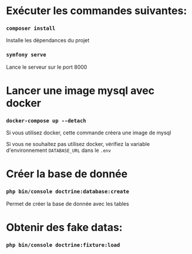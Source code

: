 # Exécuter les commandes suivantes:

### `composer install`

Installe les dépendances du projet

### `symfony serve`

Lance le serveur sur le port 8000

# Lancer une image mysql avec docker

### `docker-compose up --detach`

Si vous utilisez docker, cette commande créera une image de mysql

Si vous ne souhaitez pas utilisez docker, vérifiez la variable d'environnement `DATABASE_URL` dans le `.env`

# Créer la base de donnée

### `php bin/console doctrine:database:create`

Permet de créer la base de donnée avec les tables

# Obtenir des fake datas:

### `php bin/console doctrine:fixture:load`

